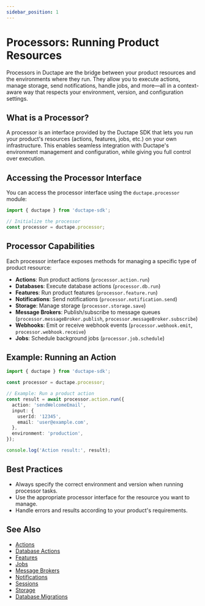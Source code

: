 ```yaml
---
sidebar_position: 1
---
```


# Processors: Running Product Resources

Processors in Ductape are the bridge between your product resources and the environments where they run. They allow you to execute actions, manage storage, send notifications, handle jobs, and more—all in a context-aware way that respects your environment, version, and configuration settings.

## What is a Processor?
A processor is an interface provided by the Ductape SDK that lets you run your product's resources (actions, features, jobs, etc.) on your own infrastructure. This enables seamless integration with Ductape's environment management and configuration, while giving you full control over execution.

## Accessing the Processor Interface

You can access the processor interface using the `ductape.processor` module:

```typescript
import { ductape } from 'ductape-sdk';

// Initialize the processor
const processor = ductape.processor;
```

## Processor Capabilities

Each processor interface exposes methods for managing a specific type of product resource:

- **Actions**: Run product actions (`processor.action.run`)
- **Databases**: Execute database actions (`processor.db.run`)
- **Features**: Run product features (`processor.feature.run`)
- **Notifications**: Send notifications (`processor.notification.send`)
- **Storage**: Manage storage (`processor.storage.save`)
- **Message Brokers**: Publish/subscribe to message queues (`processor.messageBroker.publish`, `processor.messageBroker.subscribe`)
- **Webhooks**: Emit or receive webhook events (`processor.webhook.emit`, `processor.webhook.receive`)
- **Jobs**: Schedule background jobs (`processor.job.schedule`)

## Example: Running an Action

```typescript
import { ductape } from 'ductape-sdk';

const processor = ductape.processor;

// Example: Run a product action
const result = await processor.action.run({
  action: 'sendWelcomeEmail',
  input: {
    userId: '12345',
    email: 'user@example.com',
  },
  environment: 'production',
});

console.log('Action result:', result);
```

## Best Practices
- Always specify the correct environment and version when running processor tasks.
- Use the appropriate processor interface for the resource you want to manage.
- Handle errors and results according to your product's requirements.

## See Also
- [Actions](actions/run-actions)
- [Database Actions](database-actions/db-actions)
- [Features](features)
- [Jobs](jobs)
- [Message Brokers](message-brokers)
- [Notifications](notifications)
- [Sessions](sessions)
- [Storage](storage)
- [Database Migrations](database-migrations/db-migrations)

